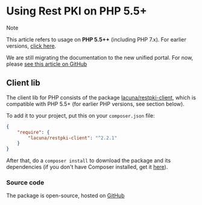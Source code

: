 ﻿# Using Rest PKI on PHP 5.5+

> [!NOTE]
> This article refers to usage on **PHP 5.5++** (including PHP 7.x). For earlier versions, [click here](index.md).

We are still migrating the documentation to the new unified portal. For now, please[see this article on GitHub](https://github.com/LacunaSoftware/RestPkiSamples/tree/master/PHP)
## Client lib

The client lib for PHP consists of the package [lacuna/restpki-client](https://packagist.org/packages/lacuna/restpki-client), which is compatible with PHP 5.5+
(for earlier PHP versions, see section below).

To add it to your project, put this on your `composer.json` file:

```json
{
	"require": {
		"lacuna/restpki-client": "^2.2.1"
	}
}
```

After that, do a `composer install` to download the package and its dependencies (if you don't have Composer installed, get it [here](https://getcomposer.org/)).

### Source code

The package is open-source, hosted on [GitHub](https://github.com/LacunaSoftware/RestPkiPhpClient)
